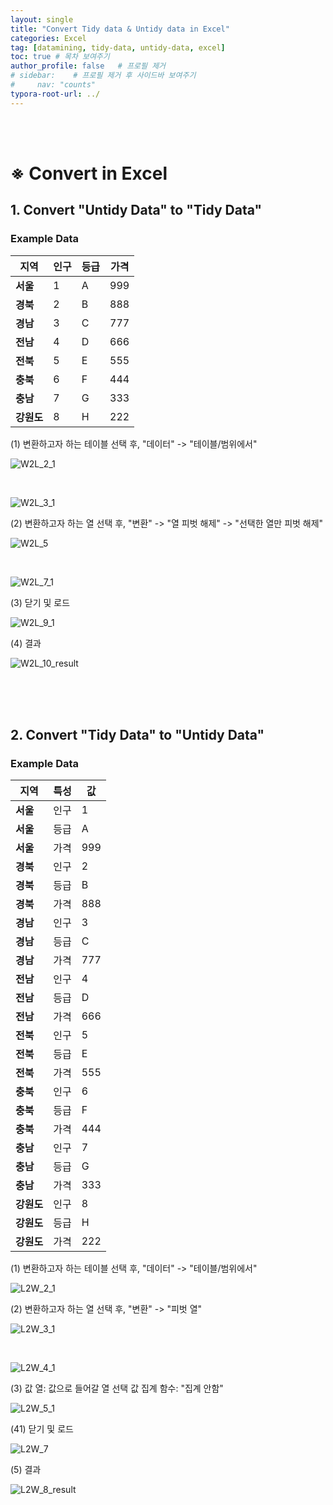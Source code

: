 ```yaml
---
layout: single
title: "Convert Tidy data & Untidy data in Excel"
categories: Excel
tag: [datamining, tidy-data, untidy-data, excel]
toc: true # 목차 보여주기
author_profile: false   # 프로필 제거
# sidebar:    # 프로필 제거 후 사이드바 보여주기
#     nav: "counts"
typora-root-url: ../
---
```

<br><br>

# ※ Convert in Excel
## 1. Convert **"Untidy Data"** to **"Tidy Data"**

### Example Data

| **지역**  | **인구** | **등급** | **가격** |
|---------|--------|--------|--------|
| **서울**  | 1      | A      | 999    |
| **경북**  | 2      | B      | 888    |
| **경남**  | 3      | C      | 777    |
| **전남**  | 4      | D      | 666    |
| **전북**  | 5      | E      | 555    |
| **충북**  | 6      | F      | 444    |
| **충남**  | 7      | G      | 333    |
| **강원도** | 8      | H      | 222    |


(1) 변환하고자 하는 테이블 선택 후, "데이터" -> "테이블/범위에서"

![W2L_2_1]({{site.url}}/images/2024-03-14-excel-TidyUntidy/W2L_2_1.JPG)

<br>

![W2L_3_1]({{site.url}}/images/2024-03-14-excel-TidyUntidy/W2L_3_1.JPG)

(2) 변환하고자 하는 열 선택 후, "변환" -> "열 피벗 해제" -> "선택한 열만 피벗 해제"

![W2L_5]({{site.url}}/images/2024-03-14-excel-TidyUntidy/W2L_5.JPG)

<br>

![W2L_7_1]({{site.url}}/images/2024-03-14-excel-TidyUntidy/W2L_7_1.JPG)


(3) 닫기 및 로드

![W2L_9_1]({{site.url}}/images/2024-03-14-excel-TidyUntidy/W2L_9_1.JPG)

(4) 결과

![W2L_10_result]({{site.url}}/images/2024-03-14-excel-TidyUntidy/W2L_10_result.JPG)

<br>
<br>
<br>

## 2. Convert **"Tidy Data"** to **"Untidy Data"**

### Example Data

| **지역**  | **특성** | **값** |
|---------|--------|-------|
| **서울**  | 인구     | 1     |
| **서울**  | 등급     | A     |
| **서울**  | 가격     | 999   |
| **경북**  | 인구     | 2     |
| **경북**  | 등급     | B     |
| **경북**  | 가격     | 888   |
| **경남**  | 인구     | 3     |
| **경남**  | 등급     | C     |
| **경남**  | 가격     | 777   |
| **전남**  | 인구     | 4     |
| **전남**  | 등급     | D     |
| **전남**  | 가격     | 666   |
| **전북**  | 인구     | 5     |
| **전북**  | 등급     | E     |
| **전북**  | 가격     | 555   |
| **충북**  | 인구     | 6     |
| **충북**  | 등급     | F     |
| **충북**  | 가격     | 444   |
| **충남**  | 인구     | 7     |
| **충남**  | 등급     | G     |
| **충남**  | 가격     | 333   |
| **강원도** | 인구     | 8     |
| **강원도** | 등급     | H     |
| **강원도** | 가격     | 222   |


(1) 변환하고자 하는 테이블 선택 후, "데이터" -> "테이블/범위에서"

![L2W_2_1]({{site.url}}/images/2024-03-14-excel-TidyUntidy/L2W_2_1.JPG)

(2) 변환하고자 하는 열 선택 후, "변환" -> "피벗 열"

![L2W_3_1]({{site.url}}/images/2024-03-14-excel-TidyUntidy/L2W_4_1.JPG)

<br>

![L2W_4_1]({{site.url}}/images/2024-03-14-excel-TidyUntidy/L2W_4_1.JPG)

(3) 값 열: 값으로 들어갈 열 선택
값 집계 함수: "집계 안함"

![L2W_5_1]({{site.url}}/images/2024-03-14-excel-TidyUntidy/L2W_4_1.JPG)

(41) 닫기 및 로드

![L2W_7]({{site.url}}/images/2024-03-14-excel-TidyUntidy/L2W_7.JPG)

(5) 결과

![L2W_8_result]({{site.url}}/images/2024-03-14-excel-TidyUntidy/L2W_8_result.JPG)